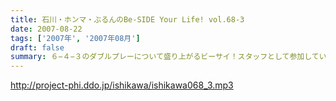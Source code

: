 ```yaml
---
title: 石川・ホンマ・ぶるんのBe-SIDE Your Life! vol.68-3
date: 2007-08-22
tags: ['2007年', '2007年08月']
draft: false
summary: ６−４−３のダブルプレーについて盛り上がるビーサイ！スタッフとして参加している、後楽園遊園地で行われた「くりぃむしちゅ〜」のイベントでもビーサイバッグを持ち歩くリスナーも見受けられましたヨ！「仕事をしている時には声かけ禁止」等．．．ビーサイ憲法の遵守が絶対的なものになってきていますな。NAMAE
---
```


http://project-phi.ddo.jp/ishikawa/ishikawa068_3.mp3
